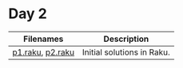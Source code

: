 # Day 2

| Filenames | Description
|-----------|------------
| [p1.raku](./p1.raku), [p2.raku](./p2.raku) |  Initial solutions in Raku. |
